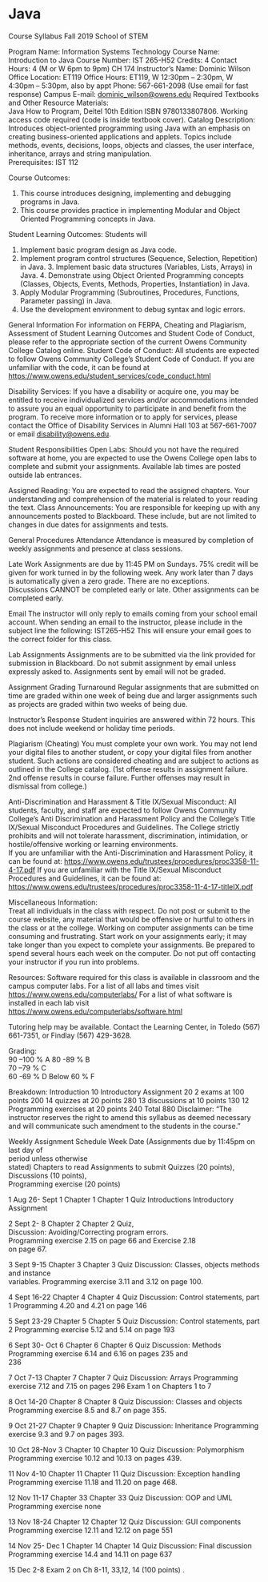 # Java


Course Syllabus 
Fall 2019 
School of STEM 

Program Name: Information Systems Technology 
Course Name: Introduction to Java 
Course Number: IST 265-H52 
Credits: 4 
Contact Hours: 4 (M or W 6pm to 9pm) CH 174 
Instructor’s Name: Dominic Wilson 
Office Location: ET119 
Office Hours: ET119, W 12:30pm – 2:30pm, W 4:30pm – 5:30pm, also by appt Phone: 567-661-2098 (Use email for fast response) 
Campus E-mail: dominic_wilson@owens.edu 
Required Textbooks and Other Resource Materials:  
Java How to Program, Deitel 10th Edition ISBN 9780133807806. Working access code required (code is  inside textbook cover). 
Catalog Description: 
Introduces object-oriented programming using Java with an emphasis on creating business-oriented  applications and applets. Topics include methods, events, decisions, loops, objects and classes, the user  interface, inheritance, arrays and string manipulation.  
Prerequisites: IST 112 

Course Outcomes: 
1. This course introduces designing, implementing and debugging programs in Java. 
2. This course provides practice in implementing Modular and Object Oriented Programming  concepts in Java.

Student Learning Outcomes: 
Students will 
1. Implement basic program design as Java code. 
2. Implement program control structures (Sequence, Selection, Repetition) in Java. 3. Implement basic data structures (Variables, Lists, Arrays) in Java. 4. Demonstrate using Object Oriented Programming concepts (Classes, Objects, Events,  Methods, Properties, Instantiation) in Java. 
5. Apply Modular Programming (Subroutines, Procedures, Functions, Parameter passing) in  Java. 
6. Use the development environment to debug syntax and logic errors. 

General Information 
For information on FERPA, Cheating and Plagiarism, Assessment of Student Learning  Outcomes and Student Code of Conduct, please refer to the appropriate section of the current  Owens Community College Catalog online. 
Student Code of Conduct: All students are expected to follow Owens Community College’s  Student Code of Conduct. If you are unfamiliar with the code, it can be found at  https://www.owens.edu/student_services/code_conduct.html 

Disability Services: 
If you have a disability or acquire one, you may be entitled to receive individualized services  and/or accommodations intended to assure you an equal opportunity to participate in and benefit  from the program. To receive more information or to apply for services, please contact the  Office of Disability Services in Alumni Hall 103 at 567-661-7007 or email  disability@owens.edu. 

Student Responsibilities 
Open Labs: Should you not have the required software at home, you are expected to use the  Owens College open labs to complete and submit your assignments. Available lab times are  posted outside lab entrances.  

Assigned Reading: You are expected to read the assigned chapters. Your understanding and  comprehension of the material is related to your reading the text. 
Class Announcements: You are responsible for keeping up with any announcements posted to  Blackboard. These include, but are not limited to changes in due dates for assignments and tests.

General Procedures 
Attendance 
Attendance is measured by completion of weekly assignments and presence at class sessions. 

Late Work 
Assignments are due by 11:45 PM on Sundays. 75% credit will be given for work turned in by  the following week. Any work later than 7 days is automatically given a zero grade. There  are no exceptions.  
Discussions CANNOT be completed early or late. Other assignments can be completed early. 

Email 
The instructor will only reply to emails coming from your school email account. When sending an email to the instructor, please include in the subject line the following:  IST265-H52 
This will ensure your email goes to the correct folder for this class.  

Lab Assignments 
Assignments are to be submitted via the link provided for submission in Blackboard. Do not  submit assignment by email unless expressly asked to. Assignments sent by email will not  be graded.  

Assignment Grading Turnaround 
Regular assignments that are submitted on time are graded within one week of being due and  larger assignments such as projects are graded within two weeks of being due. 

Instructor’s Response 
Student inquiries are answered within 72 hours. This does not include weekend or holiday time  periods. 

Plagiarism (Cheating) 
You must complete your own work. You may not lend your digital files to another student, or copy your digital files from another student. Such actions are considered cheating and are subject  to actions as outlined in the College catalog. (1st offense results in assignment failure. 2nd offense results in course failure. Further offenses may result in dismissal from college.) 

Anti-Discrimination and Harassment & Title IX/Sexual Misconduct: 
All students, faculty, and staff are expected to follow Owens Community College’s Anti Discrimination and Harassment Policy and the College’s Title IX/Sexual Misconduct Procedures 
and Guidelines. The College strictly prohibits and will not tolerate harassment, discrimination,  intimidation, or hostile/offensive working or learning environments.  
If you are unfamiliar with the Anti-Discrimination and Harassment Policy, it can be found at:  https://www.owens.edu/trustees/procedures/proc3358-11-4-17.pdf 
If you are unfamiliar with the Title IX/Sexual Misconduct Procedures and Guidelines, it can be  found at: https://www.owens.edu/trustees/procedures/proc3358-11-4-17-titleIX.pdf 

Miscellaneous Information:  
Treat all individuals in the class with respect. 
Do not post or submit to the course website, any material that would be offensive or hurtful to  others in the class or at the college. 
Working on computer assignments can be time consuming and frustrating. Start work on your  assignments early; it may take longer than you expect to complete your assignments. Be  prepared to spend several hours each week on the computer. 
Do not put off contacting your instructor if you run into problems.  

Resources: Software required for this class is available in classroom and the campus  computer labs. For a list of all labs and times visit https://www.owens.edu/computerlabs/ For a  list of what software is installed in each lab visit  
https://www.owens.edu/computerlabs/software.html 

Tutoring help may be available. Contact the Learning Center, in Toledo (567) 661-7351, or  Findlay (567) 429-3628. 

Grading:  
90 –100 % A 
80 -89 % B  
70 –79 % C  
60 -69 % D 
Below 60 % F 

Breakdown: 
Introduction 10 
Introductory Assignment 20 
2 exams at 100 points 200 
14 quizzes at 20 points 280 
13 discussions at 10 points 130 
12 Programming exercises at 20 points 240 
Total 880 
Disclaimer: “The instructor reserves the right to amend this syllabus as deemed necessary and will  communicate such amendment to the students in the course.”

Weekly Assignment Schedule Week Date (Assignments due by  11:45pm on last day of  
period unless otherwise  
stated) 
Chapters to read 
Assignments to submit 
Quizzes (20 points),  
Discussions (10 points),  
Programming exercise (20 points) 

1 Aug 26- Sept 1 Chapter 1 Chapter 1 Quiz 
Introductions 
Introductory Assignment 

2 Sept 2- 8 Chapter 2 Chapter 2 Quiz,  
Discussion: Avoiding/Correcting program errors.  
Programming exercise 2.15 on page 66 and Exercise 2.18  
on page 67. 

3 Sept 9-15 Chapter 3 Chapter 3 Quiz 
Discussion: Classes, objects methods and instance  
variables. 
Programming exercise 3.11 and 3.12 on page 100. 

4 Sept 16-22 Chapter 4 Chapter 4 Quiz 
Discussion: Control statements, part 1 
Programming 4.20 and 4.21 on page 146 

5 Sept 23-29 Chapter 5 Chapter 5 Quiz 
Discussion: Control statements, part 2 
Programming exercise 5.12 and 5.14 on page 193 

6 Sept 30- Oct 6 Chapter 6 Chapter 6 Quiz 
Discussion: Methods 
Programming exercise 6.14 and 6.16 on pages 235 and  
236 

7 Oct 7-13 Chapter 7 Chapter 7 Quiz 
Discussion: Arrays 
Programming exercise 7.12 and 7.15 on pages 296 
Exam 1 on Chapters 1 to 7  

8 Oct 14-20 Chapter 8 Chapter 8 Quiz 
Discussion: Classes and objects 
Programming exercise 8.5 and 8.7 on page 355. 

9 Oct 21-27 Chapter 9 Chapter 9 Quiz 
Discussion: Inheritance 
Programming exercise 9.3 and 9.7 on pages 393. 

10 Oct 28-Nov 3 Chapter 10 Chapter 10 Quiz 
Discussion: Polymorphism 
Programming exercise 10.12 and 10.13 on pages 439. 

11 Nov 4-10 Chapter 11 Chapter 11 Quiz 
Discussion: Exception handling 
Programming exercise 11.18 and 11.20 on page 468. 

12 Nov 11-17 Chapter 33 Chapter 33 Quiz 
Discussion: OOP and UML 
Programming exercise none 

13 Nov 18-24 Chapter 12 Chapter 12 Quiz 
Discussion: GUI components 
Programming exercise 12.11 and 12.12 on page 551 

14 Nov 25- Dec 1 Chapter 14 Chapter 14 Quiz 
Discussion: Final discussion 
Programming exercise 14.4 and 14.11 on page 637 

15 Dec 2-8 Exam 2 on Ch 8-11, 33,12, 14 (100 points) .
